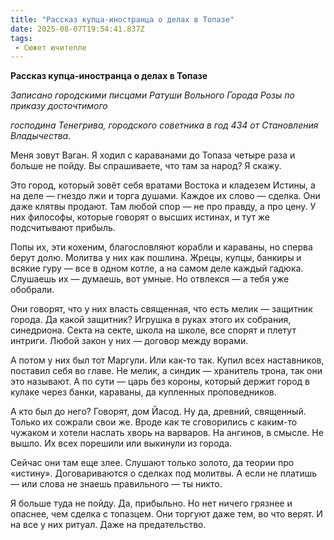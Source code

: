 ```yaml
---
title: "Рассказ купца-иностранца о делах в Топазе"
date: 2025-08-07T19:54:41.837Z
tags:
 - Сюжет ючителле
---
```


**Рассказ купца-иностранца о делах в Топазе**

*Записано городскими писцами Ратуши Вольного Города Розы по приказу
досточтимого*

*господина Тенегрива, городского советника в год 434 от Становления
Владычества.*

Меня зовут Ваган. Я ходил с караванами до Топаза четыре раза и больше не
пойду. Вы спрашиваете, что там за народ? Я скажу.

Это город, который зовёт себя вратами Востока и кладезем Истины, а на
деле — гнездо лжи и торга душами. Каждое их слово — сделка. Они даже
клятвы продают. Там любой спор — не про правду, а про цену. У них
философы, которые говорят о высших истинах, и тут же подсчитывают
прибыль.

Попы их, эти кохеним, благословляют корабли и караваны, но сперва берут
долю. Молитва у них как пошлина. Жрецы, купцы, банкиры и всякие гуру —
все в одном котле, а на самом деле каждый гадюка. Слушаешь их — думаешь,
вот умные. Но отвлекся — а тебя уже обобрали.

Они говорят, что у них власть священная, что есть мелик — защитник
города. Да какой защитник? Игрушка в руках этого их собрания,
синедриона. Секта на секте, школа на школе, все спорят и плетут интриги.
Любой закон у них — договор между ворами.

А потом у них был тот Маргули. Или как-то так. Купил всех наставников,
поставил себя во главе. Не мелик, а синдик — хранитель трона, так они
это называют. А по сути — царь без короны, который держит город в кулаке
через банки, караваны, да купленных проповедников.

А кто был до него? Говорят, дом Йасод. Ну да, древний, священный. Только
их сожрали свои же. Вроде как те сговорились с каким-то чужаком и хотели
наслать хворь на варваров. На ангинов, в смысле. Не вышло. Их всех
порешили или выкинули из города.

Сейчас они там еще злее. Слушают только золото, да теории про «истину».
Договариваются о сделках под молитвы. А если не платишь — или слова не
знаешь правильного — ты никто.

Я больше туда не пойду. Да, прибыльно. Но нет ничего грязнее и опаснее,
чем сделка с топазцем. Они торгуют даже тем, во что верят. И на все у
них ритуал. Даже на предательство.
